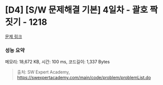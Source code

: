 # [D4] [S/W 문제해결 기본] 4일차 - 괄호 짝짓기 - 1218 

[문제 링크](https://swexpertacademy.com/main/code/problem/problemDetail.do?contestProbId=AV14eWb6AAkCFAYD) 

### 성능 요약

메모리: 18,672 KB, 시간: 100 ms, 코드길이: 1,337 Bytes



> 출처: SW Expert Academy, https://swexpertacademy.com/main/code/problem/problemList.do